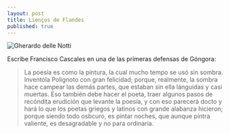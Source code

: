 ```yaml
---
layout: post
title: Lienços de Flandes
published: true
---
```


![Gherardo delle Notti](https://upload.wikimedia.org/wikipedia/commons/6/63/Gerard_van_Honthorst_004.jpg)

Escribe Francisco Cascales en una de las primeras defensas de Góngora:

> La poesía es como la pintura, la cual mucho tempo se usó sin sombra. Inventóla Polignoto con gran felicidad; porque, realmente, la sombra hace campear las demás partes, que estaban sin ella lánguidas y casi muertas. Eso también debe hacer el poeta, traer algunos pasos de recóndita erudición que levante la poesía, y con eso parecerá docto y hará lo que los poetas griegos y latinos con grande alabanza hicieron; porque siendo todo osbcuro, es pintar noches, que aunque pintra valiente, es desagradable y no para ordinaria.
